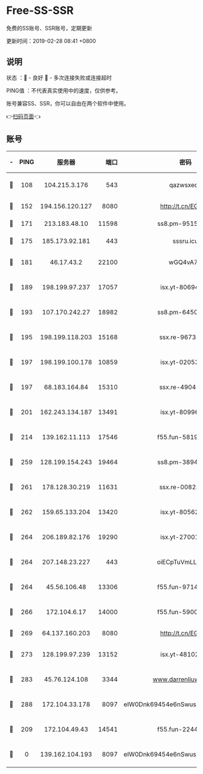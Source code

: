 # Free-SS-SSR

免费的SS账号、SSR账号，定期更新

更新时间：2019-02-28 08:41 +0800

## 说明

状态     ：🙂 - 良好 🙁 - 多次连接失败或连接超时

PING值   ：不代表真实使用中的速度，仅供参考。

账号兼容SS、SSR，你可以自由在两个软件中使用。

👉[扫码页面](https://liesauer.github.io/free-ss-ssr.github.io/)👈

## 账号

|-|PING|服务器|端口|密码|加密方式|区域|
|:----:|:----:|:-----:|-----:|:----:|:----:|:----:|
|🙂|108|104.215.3.176|543|qazwsxedc|aes-256-gcm|JP|
|🙂|152|194.156.120.127|8080|http://t.cn/EGJIyrl|rc4-md5|RU|
|🙂|171|213.183.48.10|11598|ss8.pm-95154915|rc4-md5|RU|
|🙂|175|185.173.92.181|443|sssru.icu|rc4-md5|RU|
|🙂|181|46.17.43.2|22100|wGQ4vA7D|aes-256-gcm|RU|
|🙂|189|198.199.97.237|17057|isx.yt-80694189|aes-256-cfb|US|
|🙂|193|107.170.242.27|18982|ss8.pm-64506903|aes-256-cfb|US|
|🙂|195|198.199.118.203|15168|ssx.re-96731565|aes-256-cfb|US|
|🙂|197|198.199.100.178|10859|isx.yt-02053139|aes-256-cfb|US|
|🙂|197|68.183.164.84|15310|ssx.re-49041728|aes-256-cfb|US|
|🙂|201|162.243.134.187|13491|isx.yt-80996085|aes-256-cfb|US|
|🙂|214|139.162.11.113|17546|f55.fun-58196479|aes-256-cfb|SG|
|🙂|259|128.199.154.243|19464|ss8.pm-38940883|aes-256-cfb|SG|
|🙂|261|178.128.30.219|11631|ssx.re-00823232|aes-256-cfb|SG|
|🙂|262|159.65.133.204|13420|isx.yt-80562416|aes-256-cfb|SG|
|🙂|264|206.189.82.176|19290|isx.yt-27001469|aes-256-cfb|SG|
|🙂|264|207.148.23.227|443|oiECpTuVmLLxk4Ts|aes-256-cfb|US|
|🙂|264|45.56.106.48|13306|f55.fun-97149903|aes-256-cfb|US|
|🙂|266|172.104.6.17|14000|f55.fun-59001894|aes-256-cfb|US|
|🙂|269|64.137.160.203|8080|http://t.cn/EGJIyrl|rc4-md5|CA|
|🙂|273|128.199.97.239|13152|isx.yt-48102721|aes-256-cfb|SG|
|🙂|283|45.76.124.108|3344|www.darrenliuwei.com|aes-256-cfb|AU|
|🙂|288|172.104.33.178|8097|eIW0Dnk69454e6nSwuspv9DmS201tQ0D|aes-256-cfb|SG|
|🙂|209|172.104.49.43|14541|f55.fun-22444869|aes-256-cfb|SG|
|🙁|0|139.162.104.193|8097|eIW0Dnk69454e6nSwuspv9DmS201tQ0D|aes-256-cfb|JP|
